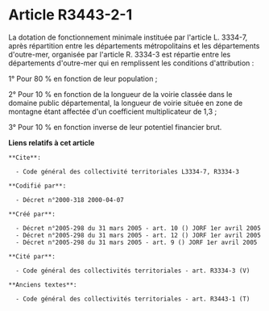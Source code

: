 # Article R3443-2-1

La dotation de fonctionnement minimale instituée par l'article L. 3334-7, après répartition entre les départements
métropolitains et les départements d'outre-mer, organisée par l'article R. 3334-3 est répartie entre les départements
d'outre-mer qui en remplissent les conditions d'attribution :

1° Pour 80 % en fonction de leur population ;

2° Pour 10 % en fonction de la longueur de la voirie classée dans le domaine public départemental, la longueur de voirie
située en zone de montagne étant affectée d'un coefficient multiplicateur de 1,3 ;

3° Pour 10 % en fonction inverse de leur potentiel financier brut.

**Liens relatifs à cet article**

	**Cite**:

	  - Code général des collectivité territoriales L3334-7, R3334-3

	**Codifié par**:

	  - Décret n°2000-318 2000-04-07

	**Créé par**:

	  - Décret n°2005-298 du 31 mars 2005 - art. 10 () JORF 1er avril 2005
	  - Décret n°2005-298 du 31 mars 2005 - art. 12 () JORF 1er avril 2005
	  - Décret n°2005-298 du 31 mars 2005 - art. 9 () JORF 1er avril 2005

	**Cité par**:

	  - Code général des collectivités territoriales - art. R3334-3 (V)

	**Anciens textes**:

	  - Code général des collectivités territoriales - art. R3443-1 (T)
